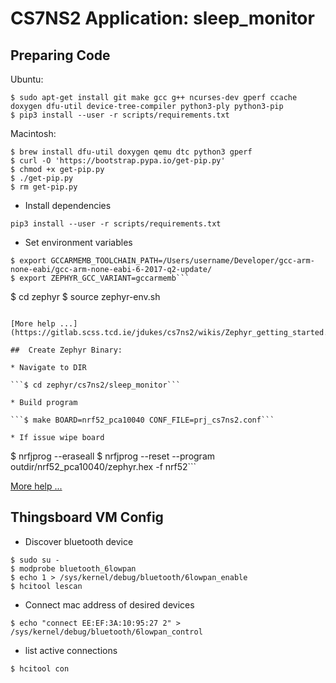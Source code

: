 # CS7NS2 Application: sleep_monitor

## Preparing Code
Ubuntu:
```
$ sudo apt-get install git make gcc g++ ncurses-dev gperf ccache doxygen dfu-util device-tree-compiler python3-ply python3-pip
$ pip3 install --user -r scripts/requirements.txt
```

Macintosh:
```
$ brew install dfu-util doxygen qemu dtc python3 gperf
$ curl -O 'https://bootstrap.pypa.io/get-pip.py'
$ chmod +x get-pip.py
$ ./get-pip.py
$ rm get-pip.py
```

* Install dependencies

```pip3 install --user -r scripts/requirements.txt```


* Set environment variables

```
$ export GCCARMEMB_TOOLCHAIN_PATH=/Users/username/Developer/gcc-arm-none-eabi/gcc-arm-none-eabi-6-2017-q2-update/
$ export ZEPHYR_GCC_VARIANT=gccarmemb```

```
$ cd zephyr
$ source zephyr-env.sh
```

[More help ...](https://gitlab.scss.tcd.ie/jdukes/cs7ns2/wikis/Zephyr_getting_started.md)

##  Create Zephyr Binary:

* Navigate to DIR

```$ cd zephyr/cs7ns2/sleep_monitor```

* Build program

```$ make BOARD=nrf52_pca10040 CONF_FILE=prj_cs7ns2.conf```

* If issue wipe board

```
$ nrfjprog --eraseall
$ nrfjprog --reset --program outdir/nrf52_pca10040/zephyr.hex -f nrf52```

[More help ...](https://gitlab.scss.tcd.ie/jdukes/cs7ns2/wikis/thingsboard_demo.md)


## Thingsboard VM Config

* Discover bluetooth device

```
$ sudo su -
$ modprobe bluetooth_6lowpan
$ echo 1 > /sys/kernel/debug/bluetooth/6lowpan_enable
$ hcitool lescan
```

* Connect mac address of desired devices

```$ echo "connect EE:EF:3A:10:95:27 2" > /sys/kernel/debug/bluetooth/6lowpan_control```

* list active connections

```$ hcitool con```
